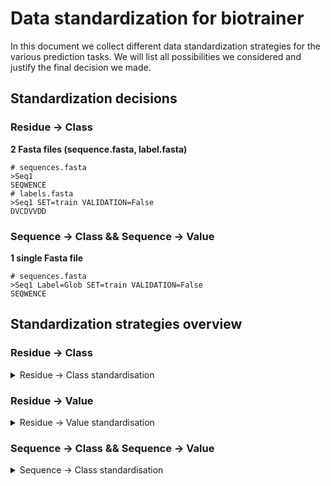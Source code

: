 # Data standardization for biotrainer

In this document we collect different data standardization strategies for the various prediction tasks.
We will list all possibilities we considered and justify the final decision we made.

## Standardization decisions

### Residue -> Class
**2 Fasta files (sequence.fasta, label.fasta)**
```fasta
# sequences.fasta
>Seq1
SEQWENCE
# labels.fasta
>Seq1 SET=train VALIDATION=False
DVCDVVDD
```

### Sequence -> Class && Sequence -> Value
**1 single Fasta file**
```fasta
# sequences.fasta
>Seq1 Label=Glob SET=train VALIDATION=False 
SEQWENCE
```

## Standardization strategies overview

### Residue -> Class
<details>
<summary>Residue -> Class standardisation</summary>

**1. 2 Fasta files (sequence.fasta, label.fasta)**
```fasta
# sequences.fasta
>Seq1
SEQWENCE
# labels.fasta
>Seq1 SET=train VALIDATION=False
DVCDVVDD
```

PRO:
+ Easy mapping of residue -> class

</details>

### Residue -> Value
<details>
<summary>Residue -> Value standardisation</summary>

**1. 1 single CSV file**
```csv
sequence, values, set, validation
PRTEIN, 0.5;0.3;0.2;0.1;1.5;0.01, train, False
```

PRO:
+ Only one file

CON:
- File will be very large and have bad readability

</details>

### Sequence -> Class && Sequence -> Value
<details>
<summary>Sequence -> Class standardisation</summary>

**1. 2 Fasta files (sequence.fasta, label.fasta)**
```fasta
# sequences.fasta
>Seq1
SEQWENCE
# labels.fasta
>Seq1 SET=train VALIDATION=False
Glob
```

PRO:
+ Compliant with residue -> class structure

CON:
- Fasta interpreters might misinterpret "Glob" as "G, L, O, B"
- 2 files

**2. 1 single Fasta file**
```fasta
# sequences.fasta
>Seq1 Label=Glob SET=train VALIDATION=False 
SEQWENCE
```

PRO:
+ Only one file
+ Readability

**3. 1 single CSV file**
```csv
sequence, label, set, validation
SEQWENCE, Glob, train, False
```

PRO:
+ Only one file
+ FLIP data format

CON:
- Bad readability for longer sequences
</details>
